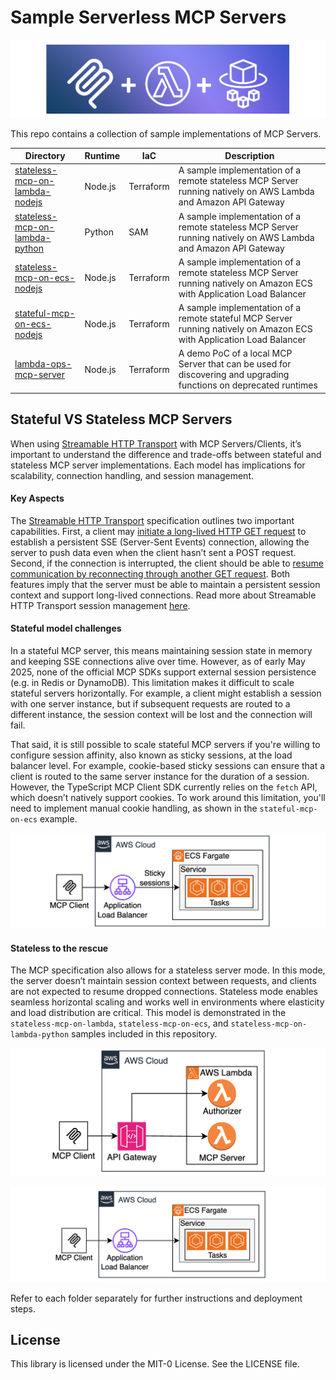# Sample Serverless MCP Servers

![](logo.png)

This repo contains a collection of sample implementations of MCP Servers.  

| Directory | Runtime | IaC | Description | 
|---|---|---|---|
| [stateless-mcp-on-lambda-nodejs](./stateless-mcp-on-lambda-nodejs) | Node.js | Terraform | A sample implementation of a remote stateless MCP Server running natively on AWS Lambda and Amazon API Gateway |
| [stateless-mcp-on-lambda-python](./stateless-mcp-on-lambda-python) | Python | SAM | A sample implementation of a remote stateless MCP Server running natively on AWS Lambda and Amazon API Gateway |
| [stateless-mcp-on-ecs-nodejs](./stateless-mcp-on-ecs-nodejs) | Node.js | Terraform | A sample implementation of a remote stateless MCP Server running natively on Amazon ECS with Application Load Balancer | 
| [stateful-mcp-on-ecs-nodejs](./stateful-mcp-on-ecs-nodejs) | Node.js | Terraform | A sample implementation of a remote stateful MCP Server running natively on Amazon ECS with Application Load Balancer | 
| [lambda-ops-mcp-server](./lambda-ops-mcp-server) | Node.js | Terraform | A demo PoC of a local MCP Server that can be used for discovering and upgrading functions on deprecated runtimes |

## Stateful VS Stateless MCP Servers

When using [Streamable HTTP Transport](https://modelcontextprotocol.io/specification/2025-03-26/basic/transports#streamable-http) with MCP Servers/Clients, it’s important to understand the difference and trade-offs between stateful and stateless MCP server implementations. Each model has implications for scalability, connection handling, and session management.

#### Key Aspects

The [Streamable HTTP Transport](https://modelcontextprotocol.io/specification/2025-03-26/basic/transports#streamable-http) specification outlines two important capabilities. First, a client may [initiate a long-lived HTTP GET request](https://modelcontextprotocol.io/specification/2025-03-26/basic/transports#listening-for-messages-from-the-server) to establish a persistent SSE (Server-Sent Events) connection, allowing the server to push data even when the client hasn’t sent a POST request. Second, if the connection is interrupted, the client should be able to [resume communication by reconnecting through another GET request](https://modelcontextprotocol.io/specification/2025-03-26/basic/transports#resumability-and-redelivery). Both features imply that the server must be able to maintain a persistent session context and support long-lived connections. Read more about Streamable HTTP Transport session management [here](https://modelcontextprotocol.io/specification/2025-03-26/basic/transports#session-management).

#### Stateful model challenges

In a stateful MCP server, this means maintaining session state in memory and keeping SSE connections alive over time. However, as of early May 2025, none of the official MCP SDKs support external session persistence (e.g. in Redis or DynamoDB). This limitation makes it difficult to scale stateful servers horizontally. For example, a client might establish a session with one server instance, but if subsequent requests are routed to a different instance, the session context will be lost and the connection will fail.

That said, it is still possible to scale stateful MCP servers if you're willing to configure session affinity, also known as sticky sessions, at the load balancer level. For example, cookie-based sticky sessions can ensure that a client is routed to the same server instance for the duration of a session. However, the TypeScript MCP Client SDK currently relies on the `fetch` API, which doesn’t natively support cookies. To work around this limitation, you'll need to implement manual cookie handling, as shown in the `stateful-mcp-on-ecs` example.

![](./stateful-mcp-on-ecs/architecture.png)

#### Stateless to the rescue

The MCP specification also allows for a stateless server mode. In this mode, the server doesn’t maintain session context between requests, and clients are not expected to resume dropped connections. Stateless mode enables seamless horizontal scaling and works well in environments where elasticity and load distribution are critical. This model is demonstrated in the `stateless-mcp-on-lambda`, `stateless-mcp-on-ecs`, and `stateless-mcp-on-lambda-python` samples included in this repository.

![](./stateless-mcp-on-lambda/architecture.png)


![](./stateless-mcp-on-ecs/architecture.png)


Refer to each folder separately for further instructions and deployment steps. 

## License

This library is licensed under the MIT-0 License. See the LICENSE file.

